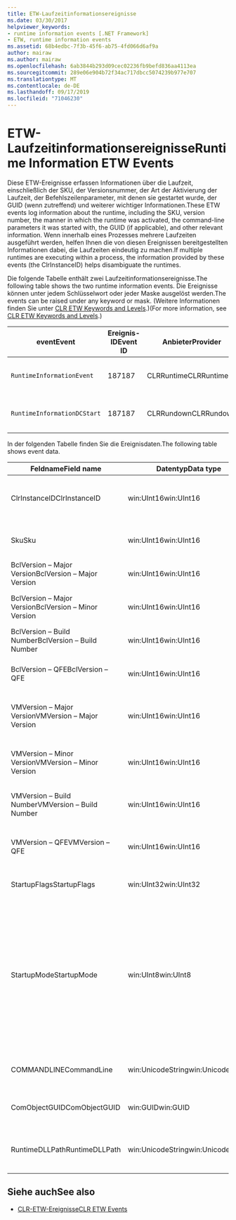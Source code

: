```yaml
---
title: ETW-Laufzeitinformationsereignisse
ms.date: 03/30/2017
helpviewer_keywords:
- runtime information events [.NET Framework]
- ETW, runtime information events
ms.assetid: 68b4edbc-7f3b-45f6-ab75-4fd066d6af9a
author: mairaw
ms.author: mairaw
ms.openlocfilehash: 6ab3844b293d09cec02236fb9befd836aa4113ea
ms.sourcegitcommit: 289e06e904b72f34ac717dbcc5074239b977e707
ms.translationtype: MT
ms.contentlocale: de-DE
ms.lasthandoff: 09/17/2019
ms.locfileid: "71046230"
---
```

# <a name="runtime-information-etw-events"></a><span data-ttu-id="c9e77-102">ETW-Laufzeitinformationsereignisse</span><span class="sxs-lookup"><span data-stu-id="c9e77-102">Runtime Information ETW Events</span></span>
<span data-ttu-id="c9e77-103">Diese ETW-Ereignisse erfassen Informationen über die Laufzeit, einschließlich der SKU, der Versionsnummer, der Art der Aktivierung der Laufzeit, der Befehlszeilenparameter, mit denen sie gestartet wurde, der GUID (wenn zutreffend) und weiterer wichtiger Informationen.</span><span class="sxs-lookup"><span data-stu-id="c9e77-103">These ETW events log information about the runtime, including the SKU, version number, the manner in which the runtime was activated, the command-line parameters it was started with, the GUID (if applicable), and other relevant information.</span></span> <span data-ttu-id="c9e77-104">Wenn innerhalb eines Prozesses mehrere Laufzeiten ausgeführt werden, helfen Ihnen die von diesen Ereignissen bereitgestellten Informationen dabei, die Laufzeiten eindeutig zu machen.</span><span class="sxs-lookup"><span data-stu-id="c9e77-104">If multiple runtimes are executing within a process, the information provided by these events (the ClrInstanceID) helps disambiguate the runtimes.</span></span>  
  
 <span data-ttu-id="c9e77-105">Die folgende Tabelle enthält zwei Laufzeitinformationsereignisse.</span><span class="sxs-lookup"><span data-stu-id="c9e77-105">The following table shows the two runtime information events.</span></span> <span data-ttu-id="c9e77-106">Die Ereignisse können unter jedem Schlüsselwort oder jeder Maske ausgelöst werden.</span><span class="sxs-lookup"><span data-stu-id="c9e77-106">The events can be raised under any keyword or mask.</span></span> <span data-ttu-id="c9e77-107">(Weitere Informationen finden Sie unter [CLR ETW Keywords and Levels](clr-etw-keywords-and-levels.md).)</span><span class="sxs-lookup"><span data-stu-id="c9e77-107">(For more information, see [CLR ETW Keywords and Levels](clr-etw-keywords-and-levels.md).)</span></span>  
  
|<span data-ttu-id="c9e77-108">event</span><span class="sxs-lookup"><span data-stu-id="c9e77-108">Event</span></span>|<span data-ttu-id="c9e77-109">Ereignis-ID</span><span class="sxs-lookup"><span data-stu-id="c9e77-109">Event ID</span></span>|<span data-ttu-id="c9e77-110">Anbieter</span><span class="sxs-lookup"><span data-stu-id="c9e77-110">Provider</span></span>|<span data-ttu-id="c9e77-111">Beschreibung</span><span class="sxs-lookup"><span data-stu-id="c9e77-111">Description</span></span>|  
|-----------|--------------|--------------|-----------------|  
|`RuntimeInformationEvent`|<span data-ttu-id="c9e77-112">187</span><span class="sxs-lookup"><span data-stu-id="c9e77-112">187</span></span>|<span data-ttu-id="c9e77-113">CLRRuntime</span><span class="sxs-lookup"><span data-stu-id="c9e77-113">CLRRuntime</span></span>|<span data-ttu-id="c9e77-114">Wird ausgelöst, wenn eine Laufzeit geladen wird</span><span class="sxs-lookup"><span data-stu-id="c9e77-114">Raised when a runtime is loaded.</span></span>|  
|`RuntimeInformationDCStart`|<span data-ttu-id="c9e77-115">187</span><span class="sxs-lookup"><span data-stu-id="c9e77-115">187</span></span>|<span data-ttu-id="c9e77-116">CLRRundown</span><span class="sxs-lookup"><span data-stu-id="c9e77-116">CLRRundown</span></span>|<span data-ttu-id="c9e77-117">Zählt die geladenen Laufzeiten auf</span><span class="sxs-lookup"><span data-stu-id="c9e77-117">Enumerates the runtimes that are loaded.</span></span>|  
  
 <span data-ttu-id="c9e77-118">In der folgenden Tabelle finden Sie die Ereignisdaten.</span><span class="sxs-lookup"><span data-stu-id="c9e77-118">The following table shows event data.</span></span>  
  
|<span data-ttu-id="c9e77-119">Feldname</span><span class="sxs-lookup"><span data-stu-id="c9e77-119">Field name</span></span>|<span data-ttu-id="c9e77-120">Datentyp</span><span class="sxs-lookup"><span data-stu-id="c9e77-120">Data type</span></span>|<span data-ttu-id="c9e77-121">Beschreibung</span><span class="sxs-lookup"><span data-stu-id="c9e77-121">Description</span></span>|  
|----------------|---------------|-----------------|  
|<span data-ttu-id="c9e77-122">ClrInstanceID</span><span class="sxs-lookup"><span data-stu-id="c9e77-122">ClrInstanceID</span></span>|<span data-ttu-id="c9e77-123">win:UInt16</span><span class="sxs-lookup"><span data-stu-id="c9e77-123">win:UInt16</span></span>|<span data-ttu-id="c9e77-124">Eindeutige ID für die Instanz von CLR oder CoreCLR.</span><span class="sxs-lookup"><span data-stu-id="c9e77-124">Unique ID for the instance of CLR or CoreCLR.</span></span>|  
|<span data-ttu-id="c9e77-125">Sku</span><span class="sxs-lookup"><span data-stu-id="c9e77-125">Sku</span></span>|<span data-ttu-id="c9e77-126">win:UInt16</span><span class="sxs-lookup"><span data-stu-id="c9e77-126">win:UInt16</span></span>|<span data-ttu-id="c9e77-127">1 – Desktop-CLR</span><span class="sxs-lookup"><span data-stu-id="c9e77-127">1 – Desktop CLR.</span></span><br /><br /> <span data-ttu-id="c9e77-128">2 – CoreCLR</span><span class="sxs-lookup"><span data-stu-id="c9e77-128">2 – CoreCLR.</span></span>|  
|<span data-ttu-id="c9e77-129">BclVersion – Major Version</span><span class="sxs-lookup"><span data-stu-id="c9e77-129">BclVersion – Major Version</span></span>|<span data-ttu-id="c9e77-130">win:UInt16</span><span class="sxs-lookup"><span data-stu-id="c9e77-130">win:UInt16</span></span>|<span data-ttu-id="c9e77-131">Hauptversion der mscorlib.dll</span><span class="sxs-lookup"><span data-stu-id="c9e77-131">Major version of mscorlib.dll.</span></span>|  
|<span data-ttu-id="c9e77-132">BclVersion – Major Version</span><span class="sxs-lookup"><span data-stu-id="c9e77-132">BclVersion – Minor Version</span></span>|<span data-ttu-id="c9e77-133">win:UInt16</span><span class="sxs-lookup"><span data-stu-id="c9e77-133">win:UInt16</span></span>|<span data-ttu-id="c9e77-134">Nummer der Nebenversion der mscorlib.dll</span><span class="sxs-lookup"><span data-stu-id="c9e77-134">Minor version number of mscorlib.dll.</span></span>|  
|<span data-ttu-id="c9e77-135">BclVersion – Build Number</span><span class="sxs-lookup"><span data-stu-id="c9e77-135">BclVersion – Build Number</span></span>|<span data-ttu-id="c9e77-136">win:UInt16</span><span class="sxs-lookup"><span data-stu-id="c9e77-136">win:UInt16</span></span>|<span data-ttu-id="c9e77-137">Buildnummer der mscorlib.dll</span><span class="sxs-lookup"><span data-stu-id="c9e77-137">Build number of mscorlib.dll.</span></span>|  
|<span data-ttu-id="c9e77-138">BclVersion – QFE</span><span class="sxs-lookup"><span data-stu-id="c9e77-138">BclVersion – QFE</span></span>|<span data-ttu-id="c9e77-139">win:UInt16</span><span class="sxs-lookup"><span data-stu-id="c9e77-139">win:UInt16</span></span>|<span data-ttu-id="c9e77-140">Nummer der Hotfixversion der mscorlib.dll</span><span class="sxs-lookup"><span data-stu-id="c9e77-140">Hotfix version number of mscorlib.dll.</span></span>|  
|<span data-ttu-id="c9e77-141">VMVersion – Major Version</span><span class="sxs-lookup"><span data-stu-id="c9e77-141">VMVersion – Major Version</span></span>|<span data-ttu-id="c9e77-142">win:UInt16</span><span class="sxs-lookup"><span data-stu-id="c9e77-142">win:UInt16</span></span>|<span data-ttu-id="c9e77-143">Version der clr.dll oder coreclr.dll, abhängig von der SKU</span><span class="sxs-lookup"><span data-stu-id="c9e77-143">Version of clr.dll or coreclr.dll, depending on SKU.</span></span>|  
|<span data-ttu-id="c9e77-144">VMVersion – Minor Version</span><span class="sxs-lookup"><span data-stu-id="c9e77-144">VMVersion – Minor Version</span></span>|<span data-ttu-id="c9e77-145">win:UInt16</span><span class="sxs-lookup"><span data-stu-id="c9e77-145">win:UInt16</span></span>|<span data-ttu-id="c9e77-146">Version der clr.dll oder coreclr.dll, abhängig von der SKU</span><span class="sxs-lookup"><span data-stu-id="c9e77-146">Minor version of clr.dll or coreclr.dll, depending on SKU.</span></span>|  
|<span data-ttu-id="c9e77-147">VMVersion – Build Number</span><span class="sxs-lookup"><span data-stu-id="c9e77-147">VMVersion – Build Number</span></span>|<span data-ttu-id="c9e77-148">win:UInt16</span><span class="sxs-lookup"><span data-stu-id="c9e77-148">win:UInt16</span></span>|<span data-ttu-id="c9e77-149">Buildnummer der clr.dll oder coreclr.dll</span><span class="sxs-lookup"><span data-stu-id="c9e77-149">Build number of clr.dll or coreclr.dll.</span></span>|  
|<span data-ttu-id="c9e77-150">VMVersion – QFE</span><span class="sxs-lookup"><span data-stu-id="c9e77-150">VMVersion – QFE</span></span>|<span data-ttu-id="c9e77-151">win:UInt16</span><span class="sxs-lookup"><span data-stu-id="c9e77-151">win:UInt16</span></span>|<span data-ttu-id="c9e77-152">Nummer der Hotfixversion der clr.dll oder coreclr.dll</span><span class="sxs-lookup"><span data-stu-id="c9e77-152">Hotfix version number of clr.dll or coreclr.dll.</span></span>|  
|<span data-ttu-id="c9e77-153">StartupFlags</span><span class="sxs-lookup"><span data-stu-id="c9e77-153">StartupFlags</span></span>|<span data-ttu-id="c9e77-154">win:UInt32</span><span class="sxs-lookup"><span data-stu-id="c9e77-154">win:UInt32</span></span>|<span data-ttu-id="c9e77-155">In mscoree.h definierte Startflags</span><span class="sxs-lookup"><span data-stu-id="c9e77-155">Startup flags defined in mscoree.h.</span></span>|  
|<span data-ttu-id="c9e77-156">StartupMode</span><span class="sxs-lookup"><span data-stu-id="c9e77-156">StartupMode</span></span>|<span data-ttu-id="c9e77-157">win:UInt8</span><span class="sxs-lookup"><span data-stu-id="c9e77-157">win:UInt8</span></span>|<span data-ttu-id="c9e77-158">0x01 – verwaltete ausführbare Datei</span><span class="sxs-lookup"><span data-stu-id="c9e77-158">0x01 - Managed executable.</span></span><br /><br /> <span data-ttu-id="c9e77-159">0x02 – gehostete CLR</span><span class="sxs-lookup"><span data-stu-id="c9e77-159">0x02 - Hosted CLR.</span></span><br /><br /> <span data-ttu-id="c9e77-160">0x04 – C++ verwalteter Interop</span><span class="sxs-lookup"><span data-stu-id="c9e77-160">0x04 - C++ managed interop.</span></span><br /><br /> <span data-ttu-id="c9e77-161">0x08 – COM-aktiviert</span><span class="sxs-lookup"><span data-stu-id="c9e77-161">0x08 - COM-activated.</span></span><br /><br /> <span data-ttu-id="c9e77-162">0x10 – andere</span><span class="sxs-lookup"><span data-stu-id="c9e77-162">0x10 - Other.</span></span>|  
|<span data-ttu-id="c9e77-163">COMMANDLINE</span><span class="sxs-lookup"><span data-stu-id="c9e77-163">CommandLine</span></span>|<span data-ttu-id="c9e77-164">win:UnicodeString</span><span class="sxs-lookup"><span data-stu-id="c9e77-164">win:UnicodeString</span></span>|<span data-ttu-id="c9e77-165">Nur ungleich NULL, wenn StartupMode = 0x01</span><span class="sxs-lookup"><span data-stu-id="c9e77-165">Non-null only if StartupMode=0x01.</span></span>|  
|<span data-ttu-id="c9e77-166">ComObjectGUID</span><span class="sxs-lookup"><span data-stu-id="c9e77-166">ComObjectGUID</span></span>|<span data-ttu-id="c9e77-167">win:GUID</span><span class="sxs-lookup"><span data-stu-id="c9e77-167">win:GUID</span></span>|<span data-ttu-id="c9e77-168">Nur ungleich NULL, wenn StartupMode = 0x08</span><span class="sxs-lookup"><span data-stu-id="c9e77-168">Non-null only if StartupMode=0x08.</span></span>|  
|<span data-ttu-id="c9e77-169">RuntimeDLLPath</span><span class="sxs-lookup"><span data-stu-id="c9e77-169">RuntimeDLLPath</span></span>|<span data-ttu-id="c9e77-170">win:UnicodeString</span><span class="sxs-lookup"><span data-stu-id="c9e77-170">win:UnicodeString</span></span>|<span data-ttu-id="c9e77-171">Pfad zur CLR-DLL-Datei, die in den Prozess geladen wurde</span><span class="sxs-lookup"><span data-stu-id="c9e77-171">Path to the CLR .dll file that was loaded into the process.</span></span>|  
  
## <a name="see-also"></a><span data-ttu-id="c9e77-172">Siehe auch</span><span class="sxs-lookup"><span data-stu-id="c9e77-172">See also</span></span>

- [<span data-ttu-id="c9e77-173">CLR-ETW-Ereignisse</span><span class="sxs-lookup"><span data-stu-id="c9e77-173">CLR ETW Events</span></span>](clr-etw-events.md)
